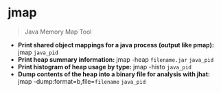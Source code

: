 # jmap
> Java Memory Map Tool
- **Print shared object mappings for a java process (output like pmap):**
jmap `java_pid`
- **Print heap summary information:**
jmap -heap `filename.jar` `java_pid`
- **Print histogram of heap usage by type:**
jmap -histo `java_pid`
- **Dump contents of the heap into a binary file for analysis with jhat:**
jmap -dump:format=b,file=`filename` `java_pid`
